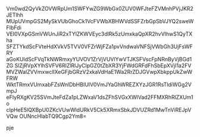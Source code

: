 Vm0wd2QyVkZOVWRpUm1SWFYwZG9WbGx0ZUV0WFJteFZVMnhPVjJKR2JETlhh
MUpUVmpGS2MySkVUbGhoCk1VcFVWbXBHWVdSSFZrbGpSbVJYQ2sweWFIbFdi
VEI0VXpGSmVWUnJiR2xTYlZKWVEyc3dlRk5zUmxkaQpXR2hvVlhwS1QyTXha
SFZTYkdScFVteHdXVkV5TVV0VFZrWjFZa1pvVndwaVNFSjVWbGh3UjFsWFRY
aGoKUldScFVqTkNWRmxyYUVOV1ZrVjVUVlYwVTJKSFVscFpNRnByVjBGd1ZG
SlZjRVpXYlhSVFV6RlZlRlJyClpGZ0tZbXR3YjFWdGRFdFhSbEpXVjI1a2FV
MVZWalZVVmxwcllXeGFjbGRzV2xkaVdHaE1Wa2RrZDJGVwpXbkppUkZwWFRW
WktTRmxVUmxabFZsWnlDbHBIUlV0VmJYaGhWREZXYzJGR1RsTldiWGg2VmpJ
eFIyRXgKV25SVmJteFdZa1pLZWxaV1dsZFhSVGxXWlVad2FFMXRhRlZXUm1o
clpHeE5lQXBpU0ZKcVUwWldURkV5Ck5XRmxSbkJDVUZRd1MwTnViREJpVVQw
OUNncHlabTQ9Cgp2Ym8=

pje